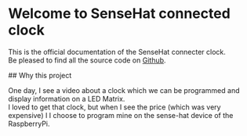 # Welcome to SenseHat connected clock

This is the official documentation of the SenseHat connecter clock.  
Be pleased to find all the source code on
[Github](https://github.com/Keftcha/SenseHat-connected-clock "SenseHat
connected clock repos").

## Why this project

One day, I see a video about a clock which we can be programmed and display
information on a LED Matrix.  
I loved to get that clock, but when I see the price (which was very expensive) I
I choose to program mine on the sense-hat device of the RaspberryPi.
